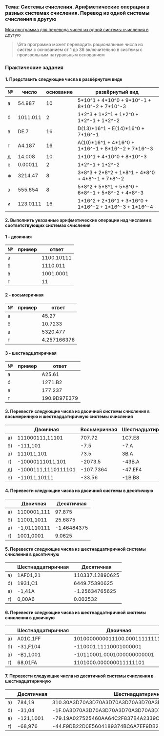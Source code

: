 ### Тема: Системы счисления. Арифметические операции в разных системах счисления. Перевод из одной системы счисления в другую

[Моя программа для перевода чисел из одной системы счисления в другую](https://github.com/Teru3301/KFU/blob/main/SiAOD/pz-01/converter-num-systems.cpp)
> \Эта программа может переводить рациональные числа из систем с основанием от 1 до 36 включительно в системы с произвольным натуральным основанием

### Практические задания

#### 1. Представить следующие числа в развёрнутом виде

| № | число | основание | развёрнутый вид |
| --- | --- | --- | --- |
| а | 54.987 | 10 | 5\*10^1 + 4\*10^0 + 9\*10^-1 + 8\*10^-2 + 7\*10^-3 |
| б | 1011.011 | 2 | 1\*2^3 + 1\*2^1 + 1\*2^0 + 1\*2^-1 + 1\*2^-2 |
| в | DE.7 | 16 | D(13)\*16^1 + E(14)\*16^0 + 7\*16^-1 |
| г | A4.187 | 16 | A(10)\*16^1 + 4\*16^0 + 1\*16^-1 + 8\*16^-2 + 7\*16^-3 |
| д | 14.008 | 10 | 1\*10^1 + 4\*10^0 + 8\*10^-3 |
| е | 0.00011 | 2 | 1\*2^-1 + 1\*2^-2 |
| ж | 3214.47 | 8 | 3\*8^3 + 2\*8^2 + 1\*8^1 + 4\*8^0 + 4\*8^-1 + 7\*8^-2 |
| з | 555.654 | 8 | 5\*8^2 + 5\*8^1 + 5\*8^0 + 6\*8^-1 + 5\*8^-2 + 4\*8^-3 |
| и | 123.0111 | 16 | 1\*16^2 + 2\*16^1 + 3\*16^0 + 1\*16^-2 + 1\*16^-3 + 1\*16^-4 |

#### 2. Выполнить указанные арифметические операции над числами в соответствующих системах счисления
#### 1 - двоичная
| № | пример | ответ |
| --- | --- | --- |
| а |  | 1100.10111 |
| б |  | 1110.011 |
| в |  | 1001.0001 |
| г |  | 11 |
#### 2 - восьмеричная
| № | пример | ответ |
| --- | --- | --- |
| а |  | 45.27 |
| б |  | 10.7233 |
| в |  | 5320.477 |
| г |  | 4.257166376 |
#### 3 - шестнадцатиричная
| № | пример | ответ |
| --- | --- | --- |
| а |  | A25.61 |
| б |  | 1271.B2 |
| в |  | 177.237 |
| г |  | 190.9D97E379 |
#### 3. Перевести следующие числа из двоичной системы счисления в восьмеричную и шестнадцатиричную системы счисления
|  |Двоичная|Восьмеричная|Шестнадцатиричная|
|--|--------|------------|-----------------|
|а)|111000111,11101|707.72|1C7.E8|
|б)|-111,101|-7.5|-7.A|
|в)|111011,101|73.5|3B.A|
|г)|-10000111011,101|-2073.5|-43B.A|
|д)|-1000111,1110111101|-107.7364|-47.EF4|
|е)|-11011,10111|-33.56|-1B.B8|
#### 4. Перевести следующие числа из двоичной системы в десятичную
|  |Двоичная|Десятичная|
|--|--------|----------|
|а)|1100001,111|97.875|
|б)|11001,1011|25.6875|
|в)|-1,01110111|-1.46484375|
|г)|1001,0001|9.0625|
#### 5. Перевести следующие числа из шестнадцатиричной системы счисления в десятичную
|  |Шестнадцатиричная|Десятичная|
|--|--------|----------|
|а)|1AF01,21|110337.12890625|
|б)|1931,C1|6449.75390625|
|в)|-1,41A|-1.25634765625|
|г)|0,00A6|0.002532|
#### 6. Перевести следующие числа из шестнадцатиричной системы счисления в двоичную
|  |Шестнадцатиричная|Двоичная|
|--|-----------------|--------|
|а)|A01C,1FF|1010000000011100.000111111111|
|б)|-31,F104|-110001.11110001000001|
|в)|-B1,1001|-10110001.0001000000000001|
|г)|68,01FA|1101000.000000011111101|
#### 7. Перевести следующие числа из десятичной системы счисления в шестнадцатиричную
|  |Десятичная|Шестнадцатиричная|
|--|----------|-----------------|
|а)|784,19|310.30A3D70A3D70A3D70A3D70A3D70A3D70A3D70A3D70A3D70A3D|
|б)|-31,04|-1F.0A3D70A3D70A3D70A3D70A3D70A3D70A3D70A3D70A3D70A3D7|
|в)|-121,1001|-79.19A027525460AA64C2F837B4A2339C0EBEDFA43FE5C91D14E4|
|г)|-68,976|-44.F9DB22D0E5604189374BC6A7EF9DB22D0E5604189374BC6A7F|

